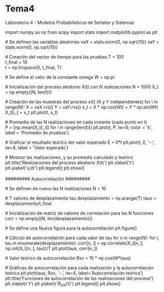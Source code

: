 # Tema4
Laboratorio 4 - Modelos Probabilísticos de Señales y Sistemas

import numpy as np
from scipy import stats
import matplotlib.pyplot as plt

\# Se definen las variables aleatorias
vaX = stats.norm(0, np.sqrt(15)) 
vaY = stats.norm(0, np.sqrt(15))

\# Creación del vector de tiempo para las pruebas
T = 100			
t_final = 10	
t = np.linspace(0, t_final, T)

\# Se define el valor de la constante omega
W = np.pi 

\# Inicialización del proceso aleatorio X(t) con N realizaciones
N = 1000
X_t = np.empty((N, len(t)))

\# Creación de las muestras del proceso x(t) (X y Y independientes)
for i in range(N):
	X = vaX.rvs()
	Y = vaY.rvs()
	x_t = X * np.cos(W*t) + Y * np.sin(W*t)
	X_t[i,:] = x_t
	plt.plot(t, x_t) 

\# Promedio de las N realizaciones en cada instante (cada punto en t)   
P = [np.mean(X_t[:,i]) for i in range(len(t))]
plt.plot(t, P, lw=6, color = 'k', label = 'Promedio de pruebas')

\# Graficar el resultado teórico del valor esperado
E = 0*t
plt.plot(t, E, '-.', lw=4, label = 'Valor esperado')

\# Mostrar las realizaciones, y su promedio calculado y teórico
plt.title('Realizaciones del proceso aleatorio $X(t)$')
plt.xlabel('$t$')
plt.ylabel('$x_i(t)$')
plt.legend()
plt.show()

######### Autocorrelación #########

\# Se definen de nuevo las N realizaciones
N = 10

\# T valores de desplazamiento tau
desplazamiento = np.arange(T)
taus = desplazamiento/t_final

\# Inicialización de matriz de valores de correlación para las N funciones
corr = np.empty((N, len(desplazamiento)))

\# Se define una Nueva figura para la autocorrelación
plt.figure()

\# Cálculo de autocorrelación para cada valor de tau
for n in range(N):
	for i, tau in enumerate(desplazamiento):
		corr[n, i] = np.correlate(X_t[n,:], np.roll(X_t[n,:], tau))/T
	plt.plot(taus, corr[n,:])

\# Valor teórico de autocorrelación
Rxx = 15 * np.cos(W*taus)

\# Gráficas de autocorrelación para cada realización y la autocorrelación teórica
plt.plot(taus, Rxx, '-.', lw=4, label='Autocorrelación teórica')
plt.title('Funciones de autocorrelación de las realizaciones del proceso')
plt.xlabel(r'$\tau$')
plt.ylabel(r'$R_{XX}(\tau)$')
plt.legend()
plt.show()
